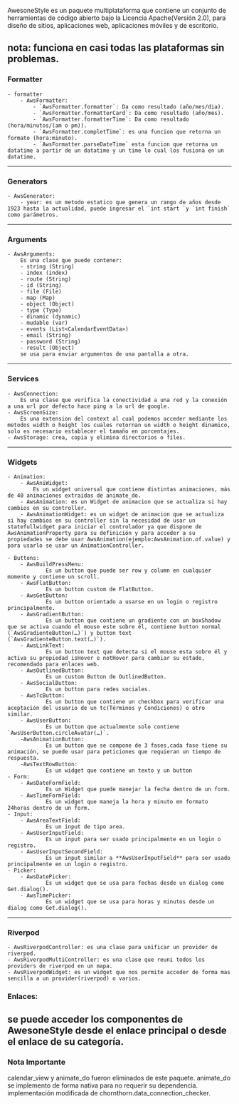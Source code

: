 AwesoneStyle es un paquete multiplataforma que contiene un conjunto de herramientas de código abierto bajo la Licencia Apache(Versión 2.0), para diseño de sitios, aplicaciones web, aplicaciones móviles y de escritorio.

## nota: funciona en casi todas las plataformas sin problemas.

### Formatter
	- formatter
		- AwsFormatter:
			- `AwsFormatter.formatter`: Da como resultado (año/mes/dia).
			- `AwsFormatter.formatterCard`: Da como resultado (año/mes).
			- `AwsFormatter.formatterTime`: Da como resultado (hora/minutos/(am o pm)).
			- `AwsFormatter.completTime`: es una funcion que retorna un formato (hora:minuto).
			- `AwsFormatter.parseDateTime` esta funcion que retorna un datatime a partir de un datatime y un time lo cual los fusiona en un datatime.
---- 
### Generators
	- AwsGenerator: 
		- year: es un metodo estatico que genera un rango de años desde 1923 hasta la actualidad, puede ingresar el `int start `y `int finish` como parámetros.
---- 
### Arguments
	- AwsArguments:
		Es una clase que puede contener:
		- string (String)
		- index (index)
		- route (String)
		- id (String)
		- file (File)
		- map (Map)
		- object (Object)
		- type (Type)
		- dinamic (dynamic)
		- mudable (var)
		- events (List<CalendarEventData>)
		- email (String)
		- password (String)
		- result (Object)
		se usa para enviar argumentos de una pantalla a otra.
----
### Services
	- AwsConnection:
		Es una clase que verifica la conectividad a una red y la conexión a una url por defecto hace ping a la url de google. 
	- AwsScreenSize:
		Es una extension del context al cual podemos acceder mediante los metodos width o height los cuales retornan un width o height dinamico, solo es necesario establecer el tamaño en porcentajes.
	- AwsStorage: crea, copia y elimina directorios o files.
---- 
### Widgets
	- Animation:
		- AwsAniWidget:
			Es un widget universal que contiene distintas animaciones, más de 40 animaciones extraidas de animate_do.
		- AwsAnimation: es un Widget de animacion que se actualiza si hay cambios en su controller.
		- AwsAnimationWidget: es un widget de animacion que se actualiza si hay cambios en su controller sin la necesidad de usar un statefullwidget para iniciar el controlador ya que dispone de AwsAnimationProperty para su definición y para acceder a su propiedades se debe usar AwsAnimation(ejemplo:AwsAnimation.of.value) y para usarlo se usar un AnimationController.

	- Buttons:
		- AwsBuildPressMenu:
				Es un button que puede ser row y column en cualquier momento y contiene un scroll.
		- AwsFlatButton:
				Es un button custom de FlatButton.
		- AwsGetButton:
				Es un button orientado a usarse en un login o registro principalmente.
		- AwsGradientButton:
				Es un button que contiene un gradiente con un boxShadow que se activa cuando el mouse este sobre él, contiene button normal (`AwsGradienteButton(…)`) y button text (`AwsGradienteButton.text(…)`).
		- AwsLinkText:
				Es un button text que detecta si el mouse esta sobre él y activa su propiedad isHover o notHover para cambiar su estado, recomendado para enlaces web.
		- AwsOutlinedButton:
				Es un custom Button de OutlinedButton.
		- AwsSocialButton:
				Es un button para redes sociales.
		- AwsTcButton:
				Es un button que contiene un checkbox para verificar una aceptación del usuario de un tc(Términos y Condiciones) o otro similar.
		- AwsUserButton:
				Es un button que actualmente solo contiene `AwsUserButton.circleAvatar(…)`.
		-AwsAnimationButton:
				Es un button que se compone de 3 fases,cada fase tiene su animación, se puede usar para peticiones que requieran un tiempo de respuesta.
		-AwsTextRowButton:
				Es un widget que contiene un texto y un button
	- Form:
		- AwsDateFormField:
				Es un Widget que puede manejar la fecha dentro de un form.
		- AwsTimeFormField:
				Es un widget que maneja la hora y minuto en formato 24horas dentro de un form.
	- Input:
		- AwsAreaTextField:
				Es un input de tipo area.
		- AwsUserInputField:
				Es un input para ser usado principalmente en un login o registro.
		- AwsUserInputSecondField:
				Es un input similar a **AwsUserInputField** para ser usado principalmente en un login o registro.
	- Picker:
		- AwsDatePicker:
				Es un widget que se usa para fechas desde un dialog como Get.dialog().
		- AwsTimePicker:
				Es un widget que se usa para horas y minutos desde un dialog como Get.dialog().
---- 
### Riverpod
	- AwsRiverpodController: es una clase para unificar un provider de riverpod.
	- AwsRiverpodMultiController: es una clase que reuni todos los providers de riverpod en un mapa.
	- AwsRiverpodWidget: es un widget que nos permite acceder de forma mas sencilla a un provider(riverpod) o varios.
### Enlaces:
se puede acceder los componentes de AwesoneStyle desde el enlace principal o desde el enlace de su categoría.		
---- 
### Nota Importante
calendar_view y animate_do fueron eliminados de este paquete.
animate_do se implemento de forma nativa para no requerir su dependencia.
implementación modificada de chornthorn.data_connection_checker.

